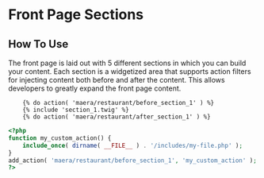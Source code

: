 # Front Page Sections

## How To Use
The front page is laid out with 5 different sections in which you can build your content.  Each section is a widgetized area that supports action filters for injecting content both before and after the content.
This allows developers to greatly expand the front page content.

``` twig
	{% do action( 'maera/restaurant/before_section_1' ) %}
	{% include 'section_1.twig' %}
	{% do action( 'maera/restaurant/after_section_1' ) %}
```

``` php
<?php
function my_custom_action() {
    include_once( dirname( __FILE__ ) . '/includes/my-file.php' );
}
add_action( 'maera/restaurant/before_section_1', 'my_custom_action' );
?>
```
